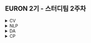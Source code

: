## EURON 2기 - 스터디팀 2주차
<details>
<summary>CV</summary>
<div markdown="1">       
  
  <br />
  
  | 주차 | 내용             | 발표자                               | 발표자료 |
| ---- | ---------------- | ------------------------------------ | -------- |
| 2    | cs231n 2주차     | 민소연, 안서연                       | [📚]()    |

## Assignment
### 📍 예습과제 (~3/14)
1️⃣ CS231N 2강을 수강하고, 요약 및 정리한 내용을 깃허브에 업로드

2️⃣ (선택) 질문 사항이나 공유하고 싶은 내용 깃허브 issue에 추가
- 과제 제출 방법
    - 레포: (origin) Ewha-Euron/2022-1-Euron-CV
    - issue 추가
        - 제목: [n주차] 질문 있습니다/~ 내용 공유합니다.
        - label:
            - 강의 내용 중 이해가 잘 되지 않는 부분 `question`
            - 강의에는 없지만 추가로 궁금한 사항 `question`
            - 강의에는 없지만 추가로 공유하고 싶은 내용 `share`
  
### 예습과제 제출 방법
  
> 해당 파일을 `master` branch에 업로드하신 후 해당 `master`  branch에서  `pull request` 를 진행해주세요.
  
- 과제 제출 방법
    - 레포: (origin) username/2022-1-Euron-Study-Assignments
    - 브랜치: `master`
    - 해당 주차 브랜치에 과제 업로드하고 Pull Request, 이때 label은 `CV` , `예습과제`
  
### 📍 복습과제 (~3/14)

### 1️⃣ Software Setup

- Local Environment (Jupyter Notebook) 가 아닌 `Google Colab` 을 이용해주세요. ( 미리 설치하실 것은 따로 없으며, Assignment 절차를 따라주시면 됩니다. )
- [https://cs231n.github.io/setup-instructions/](https://cs231n.github.io/setup-instructions/) 을 따라 'Working remotely on Google Colaboratory' 까지 해주시면 됩니다.

![https://user-images.githubusercontent.com/49134038/111903240-92508a00-8a84-11eb-922c-eca1b010672d.png](https://user-images.githubusercontent.com/79077316/156975127-4b394718-0e70-45d0-bae1-a4c7d46e9b90.png)

![https://user-images.githubusercontent.com/49134038/111903237-9086c680-8a84-11eb-8652-19a7668d106a.png](https://user-images.githubusercontent.com/79077316/156975150-2f6ca017-c87f-4880-bffc-d2d859d2c625.png)

2️⃣ [https://cs231n.github.io/assignments2021/assignment1/](https://cs231n.github.io/assignments2021/assignment1/) 을 따라 진행해주세요.

- 과제 파일을 다운로드 받아주세요.
- 이후 아래의 과정에서 2번까지 진행해주세요. (colab에 구글 드라이브의 assignment1 폴더 마운팅)

![Untitled](https://user-images.githubusercontent.com/79077316/156975158-a4469d82-8e64-46d4-91ea-9bf7564a4c65.png)

1. 다음주 과제로 사용할 dataset을 미리 다운받기 위해, /assignment1/knn.ipynb의 첫 번째 cell을 실행해주세요.
    
    ![Untitled](https://user-images.githubusercontent.com/79077316/156975189-6dc60a1a-f642-4116-afc1-2f284d33a2a5.png)
    
    ✅ assignment1의 dataset을 다운받은 화면을 캡쳐해서 제출해주세요. 아래의 결과가 포함되면 됩니다.
    
    ![Untitled](https://user-images.githubusercontent.com/79077316/156975202-a4fce426-a987-45d6-9c19-5783a49e4449.png)
    
2. [https://cs231n.github.io/python-numpy-tutorial/](https://cs231n.github.io/python-numpy-tutorial/) 을 완료해주세요.
    
    ✅ `colab-tutorial.ipynb` 의 모든 cell이 실행된 파일을 제출해주세요.
  
### 복습과제 제출 방법
  
> 해당 파일을 `Week_2` branch에 업로드하신 후 해당 `Week_2`  branch에서  `pull request` 를 진행해주세요.
  
- 과제 제출 방법
    - 레포: (origin) username/2022-1-Euron-Study-Assignments
    - 브랜치: `Week_2`
    - 해당 주차 브랜치에 과제 업로드하고 Pull Request, 이때 label은 `CV` , `복습과제`
  
## Due
  
* Preview
  - **3월 14일**까지 제출합니다.
  
* Review
  - **3월 14일**까지 제출합니다.

## Extra Credit

* https://github.com/deeplearningzerotoall

  * `lab-02` ~ `lab-05` 을 진행해주세요.
  
</div>
</details>

<details>
<summary>NLP</summary>
<div markdown="1">       

   | 주차 | 내용             | 발표자                               | 발표자료 |
| ---- | ---------------- | ------------------------------------ | -------- |
| 2    | cs224n 2주차     | 김나현, 김소민                        | [📚]()    |

## Assignment
  
### 📍 예습과제(~3/14)
  
1️⃣ CS224N 2강을 수강하고, 요약 및 정리한 내용을 깃허브에 업로드

2️⃣ (선택) 질문 사항이나 공유하고 싶은 내용 깃허브 issue에 추가
- 과제 제출 방법
    - 레포: (origin) Ewha-Euron/2022-1-Euron-NLP
    - issue 추가
        - 제목: [2주차] 질문 있습니다/~ 내용 공유합니다.
        - label:
            - 강의 내용 중 이해가 잘 되지 않는 부분 `question`
            - 강의에는 없지만 추가로 궁금한 사항 `question`
            - 강의에는 없지만 추가로 공유하고 싶은 내용 `share`

### 예습과제 제출 방법
  
> 해당 파일을 `master` branch에 업로드하신 후 해당 `master`  branch에서  `pull request` 를 진행해주세요.
  
- 과제 제출 방법
    - 레포: (origin) username/2022-1-Euron-Study-Assignments
    - 브랜치: `master`
    - 해당 주차 브랜치에 과제 업로드하고 Pull Request, 이때 label은 `` , `예습과제`
  
### 📍 복습과제(~3/14)

   1️⃣ (필수) CS224N Assignment 1 문제 Q1.1 ~ Q1.5 풀어서 제출 [CS224N 2019 Assignment 1](https://web.stanford.edu/class/archive/cs/cs224n/cs224n.1194/assignments/a1.zip)
 
  
   2️⃣ (선택) 리딩자료를 읽고, 후기(내용 요약, 실습 내용 등) 를 정리합니다. (내용은 1번 노트북에 마크다운으로 함께 정리) [Word2Vec Tutorial - The Skip-Gram Model](http://mccormickml.com/2016/04/19/word2vec-tutorial-the-skip-gram-model/)

  
### 복습과제 제출 방법
  
> 해당 파일을 `Week_2` branch에 업로드하신 후 해당 `Week_2`  branch에서  `pull request` 를 진행해주세요.
  
- 과제 제출 방법
    - 레포: (origin) username/2022-1-Euron-Study-Assignments
    - 브랜치: `Week_2`
    - 해당 주차 브랜치에 과제 업로드하고 Pull Request, 이때 label은 `NLP` , `복습과제`
  

## Due
  
📍 예습과제
  - **3월 14일**까지 제출합니다.
  
📍 복습과제
  - **3월 14일**까지 제출합니다.



</div>
</details>



<details>
<summary>DA</summary>
<div markdown="1">       

<br />  
  
| 주차 | 내용         | 발표자                       | 발표자료 |
| ---- | ------------ | ---------------------------- | -------- |
| 1    | 완벽가이드 4장(1) | 오수진, 이서영, 오연재 | [📚]()    |



## Assignment

> 매주 예습 과제와 복습 과제가 주어집니다. 
  
## Preview
  - 파이썬 머신러닝 완벽가이드 4장-04까지를 pdf 형식으로 정리합니다. 또한 주피터나 구글 코랩으로 실행한 실습 코드들을 ipynb 형식으로 정리합니다.
  
### Preview Submission
  
> 해당 파일을 `master` branch에 업로드하신 후 해당 `master`  branch에서  `pull request` 를 진행해주세요.
  
- 과제 제출 방법
    - 레포: (origin) username/2022-1-Euron-Study-Assignments
    - 브랜치: `master`
    - 해당 주차 브랜치에 과제 업로드하고 Pull Request, 이때 label은 `DA` , `예습과제`
  
## Review
  - 2주차 복습과제는 없습니다.

  
### Due 
  
* Preview
  - **3월 14일**까지 제출합니다.
  
* Review
  - 2주차 복습과제는 없습니다.
  

</div>
</details>




<details>
<summary>CP</summary>
<div markdown="1">       

<br />  
  
| 주차 | 내용         | 발표자                       | 발표자료 |
| ---- | ------------ | ---------------------------- | -------- |
| 2    | [Anime Recommendation](https://www.kaggle.com/hernan4444/anime-recommendation-database-2020/code?datasetId=1225408&sortBy=voteCount), [Baseline_kaggle](https://www.kaggle.com/chocozzz/t-academy-recommendation/code)| 김희숙, 이수연, 이지호 | [📚]()    |

💥 week2 에서는 추천시스템의 고전적 기법인 CF, CB (+hybrid model) 에 대해 다룰 예정입니다. 
  
## Assignment
### 📍 예습과제 (~3/17)

- 3월 17일 목요일 23:59 분까지
- 아래의 노트 중 하나를 선택해 필사해 오시면 됩니다. 코드 분석 + 활용 모델 관련 개념 정리 등 자유롭게 필사하시어 pdf / ipynb 형태로 깃허브에 업로드해 주세요~!

1. [Anime CF](https://www.kaggle.com/chaitanya99/recommendation-system-cf-anime)
2. [Anime CF, CB, hybrid](https://www.kaggle.com/gnitch/anime-recommender)
3. [Netflix CB](https://www.kaggle.com/eward96/netflix-recommendation-engine) 
4. [Amazon CF](https://www.kaggle.com/saurav9786/recommender-system-using-amazon-reviews#Popularity-Based-Recommendation) 
5. [TMDB Movie CB,CF](https://www.kaggle.com/ibtesama/getting-started-with-a-movie-recommendation-system) 

* 노트북 선택시 참고 부탁드립니다 👉 1번과 2번 노트북은 week2 세션에서 필수적으로 발표가 이루어질 내용, 3~5번은 발표자 선택에 따라 노트북 포함 여부가 결정될 예정 
  
</div>
</details>



